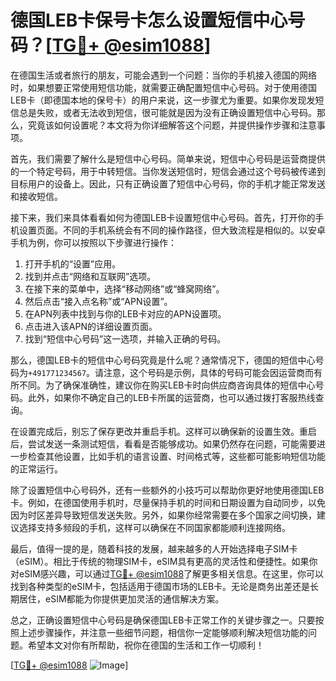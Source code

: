 # 德国LEB卡保号卡怎么设置短信中心号码？[[TG💪+ @esim1088](https://t.me/s/esim1088)]

在德国生活或者旅行的朋友，可能会遇到一个问题：当你的手机接入德国的网络时，如果想要正常使用短信功能，就需要正确配置短信中心号码。对于使用德国LEB卡（即德国本地的保号卡）的用户来说，这一步骤尤为重要。如果你发现发短信总是失败，或者无法收到短信，很可能就是因为没有正确设置短信中心号码。那么，究竟该如何设置呢？本文将为你详细解答这个问题，并提供操作步骤和注意事项。

首先，我们需要了解什么是短信中心号码。简单来说，短信中心号码是运营商提供的一个特定号码，用于中转短信。当你发送短信时，短信会通过这个号码被传递到目标用户的设备上。因此，只有正确设置了短信中心号码，你的手机才能正常发送和接收短信。

接下来，我们来具体看看如何为德国LEB卡设置短信中心号码。首先，打开你的手机设置页面。不同的手机系统会有不同的操作路径，但大致流程是相似的。以安卓手机为例，你可以按照以下步骤进行操作：

1. 打开手机的“设置”应用。
2. 找到并点击“网络和互联网”选项。
3. 在接下来的菜单中，选择“移动网络”或“蜂窝网络”。
4. 然后点击“接入点名称”或“APN设置”。
5. 在APN列表中找到与你的LEB卡对应的APN设置项。
6. 点击进入该APN的详细设置页面。
7. 找到“短信中心号码”这一选项，并输入正确的号码。

那么，德国LEB卡的短信中心号码究竟是什么呢？通常情况下，德国的短信中心号码为`+491771234567`。请注意，这个号码是示例，具体的号码可能会因运营商而有所不同。为了确保准确性，建议你在购买LEB卡时向供应商咨询具体的短信中心号码。此外，如果你不确定自己的LEB卡所属的运营商，也可以通过拨打客服热线查询。

在设置完成后，别忘了保存更改并重启手机。这样可以确保新的设置生效。重启后，尝试发送一条测试短信，看看是否能够成功。如果仍然存在问题，可能需要进一步检查其他设置，比如手机的语言设置、时间格式等，这些都可能影响短信功能的正常运行。

除了设置短信中心号码外，还有一些额外的小技巧可以帮助你更好地使用德国LEB卡。例如，在德国使用手机时，尽量保持手机的时间和日期设置为自动同步，以免因为时区差异导致短信发送失败。另外，如果你经常需要在多个国家之间切换，建议选择支持多频段的手机，这样可以确保在不同国家都能顺利连接网络。

最后，值得一提的是，随着科技的发展，越来越多的人开始选择电子SIM卡（eSIM）。相比于传统的物理SIM卡，eSIM具有更高的灵活性和便捷性。如果你对eSIM感兴趣，可以通过[TG💪+ @esim1088](https://t.me/s/esim1088)了解更多相关信息。在这里，你可以找到各种类型的eSIM卡，包括适用于德国市场的LEB卡。无论是商务出差还是长期居住，eSIM都能为你提供更加灵活的通信解决方案。

总之，正确设置短信中心号码是确保德国LEB卡正常工作的关键步骤之一。只要按照上述步骤操作，并注意一些细节问题，相信你一定能够顺利解决短信功能的问题。希望本文对你有所帮助，祝你在德国的生活和工作一切顺利！

[[TG💪+ @esim1088](https://t.me/s/esim1088) ![Image](https://i.postimg.cc/4NQfJmqS/Snipaste-2025-05-13-00-14-12.png)]